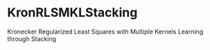 # KronRLSMKLStacking
Kronecker Regularized Least Squares with Multiple Kernels Learning through Stacking
